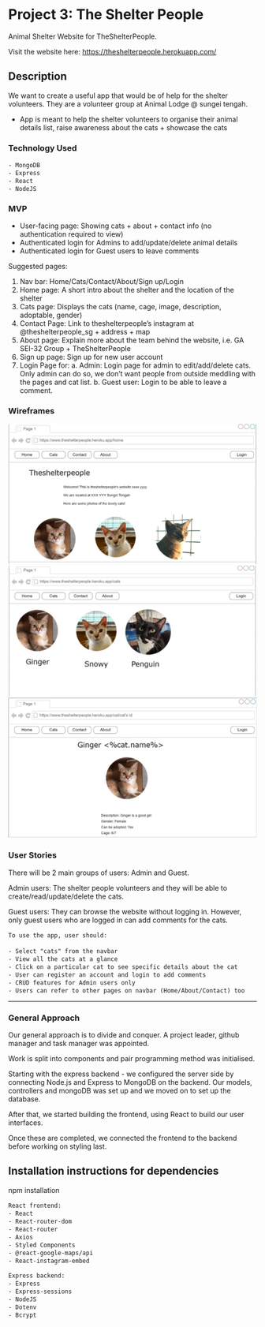 # Project 3: The Shelter People

Animal Shelter Website for TheShelterPeople.

Visit the website here: https://theshelterpeople.herokuapp.com/

## Description
We want to create a useful app that would be of help for the shelter volunteers. They are a volunteer group at Animal Lodge @ sungei tengah.

-	App is meant to help the shelter volunteers to organise their animal details list, raise awareness about the cats + showcase the cats

### Technology Used

```
- MongoDB
- Express
- React
- NodeJS
```

### MVP
- User-facing page: Showing cats + about + contact info (no authentication required to view)
- Authenticated login for Admins to add/update/delete animal details
- Authenticated login for Guest users to leave comments

Suggested pages:
1.	Nav bar: Home/Cats/Contact/About/Sign up/Login
2.	Home page: A short intro about the shelter and the location of the shelter
3.	Cats page: Displays the cats (name, cage, image, description, adoptable, gender)
4.	Contact Page: Link to theshelterpeople’s instagram at @theshelterpeople_sg + address + map 
5.	About page: Explain more about the team behind the website, i.e. GA SEI-32 Group + TheShelterPeople
6.  Sign up page: Sign up for new user account
7.	Login Page for: 
a.	Admin: Login page for admin to edit/add/delete cats. Only admin can do so, we don’t want people from outside meddling with the pages and cat list.
b. Guest user: Login to be able to leave a comment.

### Wireframes
<img src="./drawio/wireframe1.JPG"/>
<img src="./drawio/wireframe2.JPG"/>
<img src="./drawio/wireframe3.JPG"/>

### User Stories

There will be 2 main groups of users: Admin and Guest.

Admin users:
The shelter people volunteers and they will be able to create/read/update/delete the cats.

Guest users:
They can browse the website without logging in.
However, only guest users who are logged in can add comments for the cats.

```
To use the app, user should:

- Select "cats" from the navbar
- View all the cats at a glance
- Click on a particular cat to see specific details about the cat
- User can register an account and login to add comments
- CRUD features for Admin users only
- Users can refer to other pages on navbar (Home/About/Contact) too

```

---

### General Approach
Our general approach is to divide and conquer. 
A project leader, github manager and task manager was appointed.

Work is split into components and pair programming method was initialised.

Starting with the express backend - we configured the server side by connecting Node.js and Express to MongoDB on the backend. Our models, controllers and mongoDB was set up and we moved on to set up the database.

After that, we started building the frontend, using React to build our user interfaces.

Once these are completed, we connected the frontend to the backend before working on styling last.

## Installation instructions for dependencies
<!-- Fill up as the project goes along... -->
npm installation

```
React frontend:
- React
- React-router-dom
- React-router
- Axios
- Styled Components
- @react-google-maps/api
- React-instagram-embed
```

```
Express backend:
- Express
- Express-sessions
- NodeJS
- Dotenv
- Bcrypt
```
